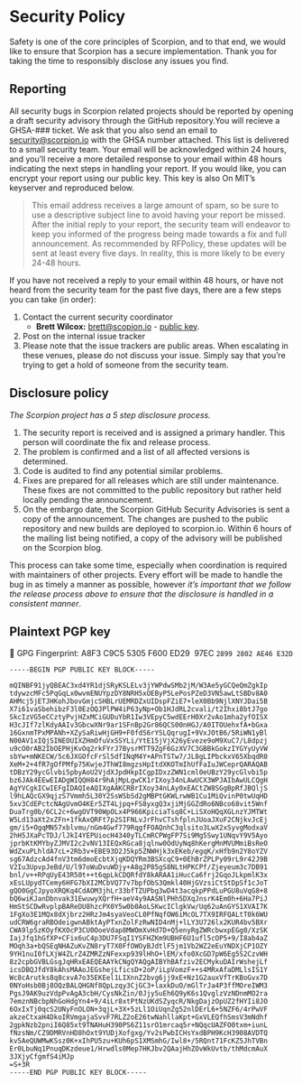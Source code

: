 # Security Policy

Safety is one of the core principles of Scorpion, and to that end, we would like to ensure that Scorpion has a secure implementation. Thank you for taking the time to responsibly disclose any issues you find.

## Reporting

All security bugs in Scorpion related projects should be reported by opening a draft security advisory through the GitHub repository.You will recieve a GHSA-### ticket. We ask that you also send an email to <security@scorpion.io> with the GHSA number attached. This list is delivered to a small security team. Your email will be acknowledged within 24 hours, and you’ll receive a more detailed response to your email within 48 hours indicating the next steps in handling your report. If you would like, you can encrypt your report using our public key. This key is also On MIT’s keyserver and reproduced below.

> This email address receives a large amount of spam, so be sure to use a descriptive subject line to avoid having your report be missed. After the initial reply to your report, the security team will endeavor to keep you informed of the progress being made towards a fix and full announcement. As recommended by RFPolicy, these updates will be sent at least every five days. In reality, this is more likely to be every 24-48 hours.

If you have not received a reply to your email within 48 hours, or have not heard from the security team for the past five days, there are a few steps you can take (in order):

1. Contact the current security coordinator
    - **Brett Wilcox:** <brett@scopion.io> - [public key](https://gist.githubusercontent.com/brettwilcox/195560f183d04e329f1b1d8631366a3f/raw/cb3e4b2d2f8a4fdf483d21497cb00ef381597b15/public_key.asc).
2. Post on the internal issue tracker
3. Please note that the issue trackers are public areas. When escalating in these venues, please do not discuss your issue. Simply say that you’re trying to get a hold of someone from the security team.

## Disclosure policy

_The Scorpion project has a 5 step disclosure process._

1. The security report is received and is assigned a primary handler. This person will coordinate the fix and release process.
2. The problem is confirmed and a list of all affected versions is determined.
3. Code is audited to find any potential similar problems.
4. Fixes are prepared for all releases which are still under maintenance. These fixes are not committed to the public repository but rather held locally pending the announcement.
5. On the embargo date, the Scorpion GitHub Security Advisories is sent a copy of the announcement. The changes are pushed to the public repository and new builds are deployed to scorpion.io. Within 6 hours of the mailing list being notified, a copy of the advisory will be published on the Scorpion blog.

This process can take some time, especially when coordination is required with maintainers of other projects. Every effort will be made to handle the bug in as timely a manner as possible, however _it’s important that we follow the release process above to ensure that the disclosure is handled in a consistent manner_.

## Plaintext PGP key

🔑 GPG Fingerprint: A8F3 C9C5 5305 F600 ED29  97EC `2899 2802 AE46 E32D`

```
-----BEGIN PGP PUBLIC KEY BLOCK-----

mQINBF91jyQBEAC3xd4YR1djSRyKSLELv3jYWPdwSMb2jM/W3Ae5yGCQeQmZgkIp
tdywzcMFc5PqGqLx0wvmENUYpzDY8NRH5xOEByP5LePosPZeD3VN5awLtSBDv8A0
AHMcj5jETJHKohJbovGmjcSHBLrUEMRDZxUIDspFZiE7+leX0Bb9NjlXNYJDai5B
X7i61vaSbehibzF3l0EzOQJPlPW4iP63yNp+Ob1HJdRL2cvali/t2Ihxi8btJ7go
SkcIzVG5eCCztyPvjHZxMCiGUDuYbR1Iw3VEpyC5wdEErH0Xr2vAo1mha2yfOISX
H3cJIf7zlKdyAAIv3GbcwXNr9ar1SFnBp2Gr86QCS00nHGJ/A0ITOUehxfA+bGxa
16GxnmTPxMPANh+XZySaRiwHjGH9+F0fdS6rYSLQqrugI+9VxJOtB6/5RiWN1yBl
N00AV1xIQjSINEOUIXZHmOfuVxSSYLi/YtE15jVjX26yEveze9oM9XuC7/L8dpzj
u9cO0rAB2IbOEPHjKvOq2rkFYrJ7BysrMTT9ZgF6GzXV7C3GBBkGokzIYGYyUyVW
sbYw+mNKECW/5c6JXGOfcFrSl5dfINqM4Y+APnTSTw7/JL8gLIPbckxV65XbqdR0
XeM+2+4fR7gOfPMfp75KwjeJThWI8mgzsHpItdXKOTmIhUfFaIuJWCeprQARAQAB
tDBzY29ycGlvbi5pbyAoU2VjdXJpdHkpICgpIDxzZWN1cml0eUBzY29ycGlvbi5p
bz6JAk4EEwEIADgWIQQH84r9hAjMpLgwCK1rIXoy34nLAwUCX3WPJAIbAwULCQgH
AgYVCgkICwIEFgIDAQIeAQIXgAAKCRBrIXoy34nLAy0xEACtZW8SGgBpRfJBQljS
l9hLAQcGX9qjzS7Vmmh5L30Y2SsWSbSd2gMBPtGKWLrwWB1Cu1MiQvinP0twUqHD
5xv3CdEPctcNAgUvmO4KEr5ZT4Ljpq+FS8yxgQ3xjiMjGGZdRo6NBco68vit5Wnf
DuaTrg0b/6CL2c+6wgOVT90WpOLx4P966KpiciaTsq8C+LiSXoHQqXGLnzYJMTWt
W5Ld13aXt2xZFn+1fkAxQRFt7p2SIFNLvJrFhvCTshfplnJUoaJXuF2CNjkvJcEj
gm/i5+OgqMN57xblvmu/nGm4Gwf779RqgfFOAQnhC3qlsito3LwX2xSyvgModxaV
2hH5JXaPcTDJ/lJkI4YEPUiocH4340yTLCmRCPWgFP7Si9Mg5Swy1UNqvY9V5Ayo
jprbKtKMYbyZJMVI2c2vNV13IEQxRGca8jqlnw0OdUyNq8hKergMnMVUMmiBsReO
WdZxuPLhldA7cL+2Rb3v+EBE93D2J5kp5ZNWHjk3xEKeb/egqK/xHfb9n2Y8oYZV
sg67AdzcAd4fnV3tm6dmoEcbtXjqKDQYRm3BSXcqC9+0EhBrZPLPy09rL9r42J9B
V2Iu3UpvpJeBd/U/l97oWuDvuWDjy+A8g2P85gS8NLtHPKCPf/Zjeyeum3c7DB91
bnl/v++RPqUyE43R50t++t6qpLkCDQRfdY8kARAA1iHucCa6frj2GqoJLkpmlK3x
xEsLUpydTCemy6HFG7bXI2MCbVQ77v7bpfObS3Qmkl40HjGVzsiCtStDpSf1cJoT
gQO0GgCJpyoXRQKq4CdAOM3jhLr33bfTZUPbg3wD4t3acqkpPPdLuPGU8uVqG8+8
bQ6wiKJanDbnvak31EwuwyXQrfH+aeV4y9AASNlPHh5DXqJnsrK4Em0h+6Ha7PiJ
HmStSCDwRvplpBAReDU8hzcPX0Y5w0b0AoLSKwcIClgkVw/Uq62uAnGYS1XVAI7K
1FgXo3E1MQx8dXjbrz2HRzJm4syaVeoCL0PfNqfOW6iMcOL7TX9IRFQALtT0k6WU
udCRW6graRBOdeigwnABktAyPTxnZolFzRwNID4nMj+lLY3U726lx2KUR4bv5BXr
CWA9lp5zKOyfKXOcP3CU0OoeVdap8MWOmXvHd7D+Q5enyRgZWRcbwxpEGg0/XzSK
IajJfq1hGfXP+CFix6uC4p3DU7FSqI1YSFHZKm9UBHF6U1ufl5cOP5+9/I8ab4aZ
MOqh3a+bQSEqNHAZuKvZN8ryT7X0FfOWOyBJdtlF5jm1Vb2WZ2eEuYNDXjCP1OZY
9YH1nuI0fLXjW4ZLrZ4ZMRZzNFexxp939lHhO+lEM/xfo0XcGD7pW6Eg5S2CzvWH
8z2cpbGVBLGsgJqHRxEAEQEAAYkCNgQYAQgAIBYhBAfziv2ECMykuDAIrWshejLf
icsDBQJfdY8kAhsMAAoJEGshejLficsD+2oP/iLpVomzF++s4MRxAfaDMLlsIS1Y
Wc8cArutks8q8cxvA7o35EKEel1LIXnnZ2bvg6jj9xE+Nz1G2auxVfTrKBoGvx7D
0NYoHsb0Bj8OQzBALQHGNf8QpLzqy3CjGC3+laxkDuO/mGlTrJa4P3ffMOreIWM3
PgsJ9AK9uzVdpPvAgA3cbH/CysNkZin/0Jjy5uEh6Q9yK6s1QvglzVzNDnmMO2ra
7emznNBcbpNhGoHdgYn4+9/4iLr8xtPtNzUKdSZyqcR/NkgDajzOpUZ2fHYIi8JO
6OxIxTj0qcS2UNyFnOLON+3qjL+3X+5zLl1OiUqnZg52nlDErL6+5NZF6/4rPwVF
akzeCtxaH4DkoIRVmgajaSvvF7RLZ2oE26twNahllaKpt+GxVLEQfhSmsV3mNdhf
2gpkNzb2pniI6Q85xt9TNAHuH390PS6Z11srO1mrcaq5r+NQqcUAZFO0txm+iunL
fNzsNm/CZ9DMRVnHD8hOxt9YUDjXofgxg/Yv2sPwbICHsYxdBPH9KcH3908AVDTQ
kv5AeQUWMwKSsz0K+xIhPU5zu+KUh6pS1XMSmhG/Iwl8+/5RQnt71FcKZ5JhTVBn
Er0LbuNq1PnuqDKzdeue1/Hrwdls0Mep7HKJbv2QAajHhZOvWkUvtb/thMdcmAuX
3JXjyCfgmfS4iMJp
=S+3R
-----END PGP PUBLIC KEY BLOCK-----
```
